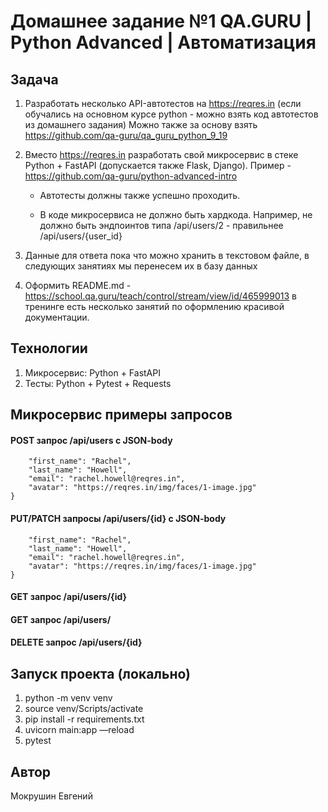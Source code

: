 # Домашнее задание №1 QA.GURU | Python Advanced | Автоматизация
## Задача

1. Разработать несколько API-автотестов на https://reqres.in (если обучались на основном курсе python - можно взять код автотестов из домашнего задания) Можно также за основу взять https://github.com/qa-guru/qa_guru_python_9_19

2. Вместо https://reqres.in разработать свой микросервис в стеке Python + FastAPI (допускается также Flask, Django).
Пример - https://github.com/qa-guru/python-advanced-intro

    - Автотесты должны также успешно проходить.

    - В коде микросервиса не должно быть хардкода. Например, не должно быть эндпоинтов типа /api/users/2 -  правильнее /api/users/{user_id}

3. Данные для ответа пока что можно хранить в текстовом файле, в следующих занятиях мы перенесем их в базу данных

4. Оформить README.md - https://school.qa.guru/teach/control/stream/view/id/465999013 в тренинге есть несколько занятий по оформлению красивой документации.

## Технологии
1. Микросервис: Python + FastAPI
2. Тесты: Python + Pytest + Requests

## Микросервис примеры запросов
#### POST запрос /api/users с JSON-body
```{
    "first_name": "Rachel",
    "last_name": "Howell",
    "email": "rachel.howell@reqres.in",
    "avatar": "https://reqres.in/img/faces/1-image.jpg"
}
```
#### PUT/PATCH запросы /api/users/{id} с JSON-body
```{
    "first_name": "Rachel",
    "last_name": "Howell",
    "email": "rachel.howell@reqres.in",
    "avatar": "https://reqres.in/img/faces/1-image.jpg"
}
```
#### GET запрос /api/users/{id}
#### GET запрос /api/users/
#### DELETE запрос /api/users/{id}

## Запуск проекта (локально)
1. python -m venv venv
2. source venv/Scripts/activate
3. pip install -r requirements.txt
4. uvicorn main:app —reload
5. pytest

## Автор 
Мокрушин Евгений

